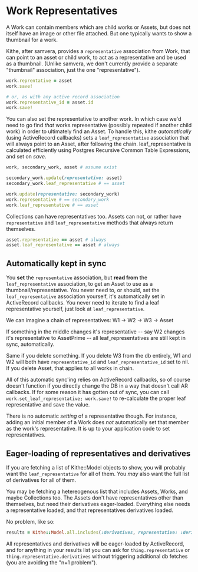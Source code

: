 # Work Representatives

A Work can contain members which are child works or Assets, but does not itself have an image or other file attached. But one typically wants to show a thumbnail for a work.

Kithe, after samvera, provides a `representative` association from Work, that can point to an asset or child work, to act as a representative and be used as a thumbnail. (Unlike samvera, we don't currently provide a separate "thumbnail" association, just the one "representative").

```ruby
work.reprentative = asset
work.save!

# or, as with any active record association
work.representative_id = asset.id
work.save!
```

You can also set the representative to another work. In which case we'd need to go find _that_ works representative (possibly repeated if another child work) in order to ultimately find an Asset. To handle this, kithe *automatically* (using ActiveRecord callbacks) sets a `leaf_representative` association that will always point to an Asset, after following the chain. leaf_representative is calculated efficiently using Postgres Recursive Common Table Expressions, and set on *save*.

```ruby
work, secondary_work, asset # assume exist

secondary_work.update(representative: asset)
secondary_work.leaf_representative # == asset

work.update(representative: secondary_work)
work.representative # == secondary_work
work.leaf_representative # == asset
```

Collections can have representatives too. Assets can not, or rather have `representative` and `leaf_representative` methods that always return themselves.

```ruby
asset.representative == asset # always
asset.leaf_representative == asset # always
```

## Automatically kept in sync

You **set** the `representative` association, but **read from** the `leaf_representative` association, to get an Asset to use as a thumbnail/representative. You never need to, or should, set the `leaf_representative` association yourself, it's automatically set in ActiveRecord callbacks. You never need to iterate to find a leaf representative yourself, just look at `leaf_representative`.

We can imagine a chain of representatives: W1 -> W2 -> W3 -> Asset

If something in the middle changes it's representative -- say W2 changes it's representative to AssetPrime -- all leaf_representatives are still kept in sync, automatically.

Same if you delete something. If you delete W3 from the db entirely, W1 and W2 will both have `representative_id` and `leaf_representative_id` set to nil. If you delete Asset, that applies to all works in chain.

All of this automatic sync'ing relies on ActiveRecord callbacks, so of course doesn't function if you directly change the DB in a way that doesn't call AR callbacks. If for some reason it has gotten out of sync, you can call `work.set_leaf_representative; work.save!` to re-calculate the proper leaf representative and save the value.

There is no automatic _setting_ of a representative though. For instance, adding an initial member of a Work does _not_ automatically set that member as the work's representative. It is up to your application code to set representatives.

<a name="eagerLoading"></a>
## Eager-loading of representatives and derivatives

If you are fetching a list of Kithe::Model objects to show, you will probably want the `leaf_representative` for all of them. You _may_ also want the full list of derivatives for all of them.

You may be fetching a hetereogenous list that includes Assets, Works, and maybe Collections too. The Assets don't have representatives other than themselves, but need their derivatives eager-loaded. Everything else needs a representative loaded, and that representatives derivatives loaded.

No problem, like so:

```ruby
results = Kithe::Model.all.includes(:derivatives, representative: :derivatives)
```

All representatives and derivatives will be eager-loaded by ActiveRecord, and for anything in your results list you can ask for `thing.representative` or `thing.representative.derivatives` without triggering additional db fetches (you are avoiding the "n+1 problem").

